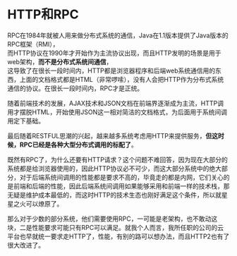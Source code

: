 # HTTP和RPC

RPC在1984年就被人用来做分布式系统的通信，Java在1.1版本提供了Java版本的RPC框架（RMI），\
而HTTP协议在1990年才开始作为主流协议出现，而且HTTP发明的场景是用于web架构，**而不是分布式系统间通信**，\
这导致了在很长一段时间内，HTTP都是浏览器程序和后端web系统通信用的东西，上面的文档格式都是HTML（非常啰嗦），没有人会把HTTP作为分布式系统通信的协议。在很长一段时间内，RPC才是正统。

随着前端技术的发展，AJAX技术和JSON文档在前端界逐渐成为主流，HTTP调用才摆脱HTML，开始使用JSON这一相对简洁的文档格式，为后面用于系统间调用定下基础。

最后随着RESTFUL思潮的兴起，越来越多系统考虑用HTTP来提供服务，**但这时候，RPC已经是各种大型分布式调用的标配了**。

既然有RPC了，为什么还要有HTTP请求？这个问题不难回答，因为现在大部分的系统都是给浏览器使用的，因此HTTP协议必不可少，而这大部分系统中的绝大部分，对于后端系统间调用的性能都是要求不高的，毕竟走的都是内网，它们关心的是前端和后端的性能，因此后端系统间调用如果能够采用和前端一样的技术栈，那无疑是维护成本最低的，而这时HTTP的技术生态也刚好满足这个条件，所以就星星之火可以燎原了。

那么对于少数的部分系统，他们需要使用RPC，一可能是老架构，也不敢动这块，二是性能要求可能只有RPC可以满足。就我个人而言，我所任职的公司的云平台也早就统一要求走HTTP了，性能，有别的路可以想办法，而且HTTP2也有了很大改进了。
